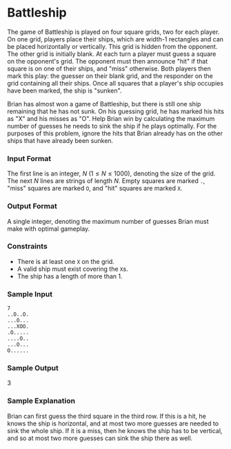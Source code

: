 # Battleship

The game of Battleship is played on four square grids, two for each player. On one grid, players place their ships, which are 
width-1 rectangles and can be placed horizontally or vertically. This grid is hidden from the opponent. The other grid is initially blank. At each 
turn a player must guess a square on the opponent's grid. The opponent must then announce "hit" if that square is on one of their ships, and "miss" otherwise. 
Both players then mark this play: the guesser on their blank grid, and the responder on the grid containing all their ships. Once all squares that a player's ship 
occupies have been marked, the ship is "sunken".

Brian has almost won a game of Battleship, but there is still one ship remaining that he has not sunk. On his guessing grid, he has marked
his hits as "X" and his misses as "O". Help Brian win by calculating the maximum number of guesses he needs to sink the ship if he plays optimally.
For the purposes of this problem, ignore the hits that Brian already has on the other ships that have already been sunken.

### Input Format
The first line is an integer, $N$ ($1 \le N \le 1000$), denoting the size of the grid.
The next $N$ lines are strings of length $N$. Empty squares are marked `.`, "miss" squares are marked `O`, and "hit" squares are marked `X`.

### Output Format
A single integer, denoting the maximum number of guesses Brian must make with optimal gameplay.

### Constraints
- There is at least one `X` on the grid.
- A valid ship must exist covering the `X`s. 
- The ship has a length of more than 1.

### Sample Input
```
7
..O..O.
...O...
...XOO.
.O.....
....O..
...O...
O......
```
### Sample Output
3

### Sample Explanation
Brian can first guess the third square in the third row. If this is a hit, he knows the ship is horizontal, and at most two more guesses are needed to sink the whole ship. 
If it is a miss, then he knows the ship has to be vertical, and so at most two more guesses can sink the ship there as well.
